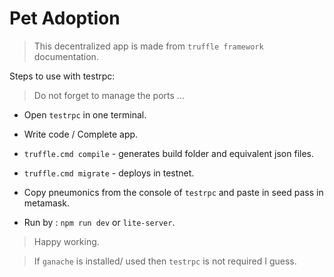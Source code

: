 # Pet Adoption

> This decentralized app is made from `truffle framework` documentation.

Steps to use with testrpc:

> Do not forget to manage the ports ...

- Open `testrpc` in one terminal.

- Write code / Complete app.

- `truffle.cmd compile` - generates build folder and equivalent json files.

- `truffle.cmd migrate` - deploys in testnet.

- Copy pneumonics from the console of `testrpc` and paste in seed pass in metamask.

- Run by : `npm run dev` or `lite-server`.

> Happy working.

> If `ganache` is installed/ used then `testrpc` is not required I guess. 